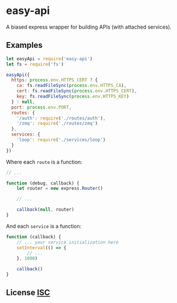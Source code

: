 # easy-api
A biased express wrapper for building APIs (with attached services).


## Examples

``` javascript
let easyApi = require('easy-api')
let fs = require('fs')

easyApi({
  https: process.env.HTTPS_CERT ? {
    ca: fs.readFileSync(process.env.HTTPS_CA),
    cert: fs.readFileSync(process.env.HTTPS_CERT),
    key: fs.readFileSync(process.env.HTTPS_KEY)
  } : null,
  port: process.env.PORT,
  routes: {
    '/auth': require('./routes/auth'),
    '/zmq': require('./routes/zmq')
  },
  services: {
    'loop': require('./services/loop')
  }
})
```

Where each `route` is a function:

``` js
// ...

function (debug, callback) {
	let router = new express.Router()

	// ...

	callback(null, router)
}
```

And each `service` is a function:

``` js
function (callback) {
	// ... your service initialization here
	setInterval(() => {
		// ...
	}, 1000)

	callback()
}
```


## License [ISC](LICENSE)
